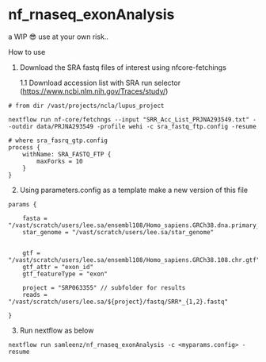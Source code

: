 # nf_rnaseq_exonAnalysis

a WIP 😎 use at your own risk.. 

How to use

1. Download the SRA fastq files of interest using nfcore-fetchings
    
    1.1  Download accession list with SRA run selector (https://www.ncbi.nlm.nih.gov/Traces/study/)

```
# from dir /vast/projects/ncla/lupus_project

nextflow run nf-core/fetchngs --input "SRR_Acc_List_PRJNA293549.txt" --outdir data/PRJNA293549 -profile wehi -c sra_fastq_ftp.config -resume

# where sra_fasrq_gtp.config 
process {
    withName: SRA_FASTQ_FTP {
        maxForks = 10
    }
}
```

2. Using parameters.config as a template make a new version of this file

```
params {

    fasta = "/vast/scratch/users/lee.sa/ensembl108/Homo_sapiens.GRCh38.dna.primary_assembly.fa"
    star_genome = "/vast/scratch/users/lee.sa/star_genome"
    

    gtf = "/vast/scratch/users/lee.sa/ensembl108/Homo_sapiens.GRCh38.108.chr.gtf"
    gtf_attr = "exon_id"
    gtf_featureType = "exon"

    project = "SRP063355" // subfolder for results
    reads = "/vast/scratch/users/lee.sa/${project}/fastq/SRR*_{1,2}.fastq"   
    
}
```

3. Run nextflow as below

```
nextflow run samleenz/nf_rnaseq_exonAnalysis -c <myparams.config> -resume
```
